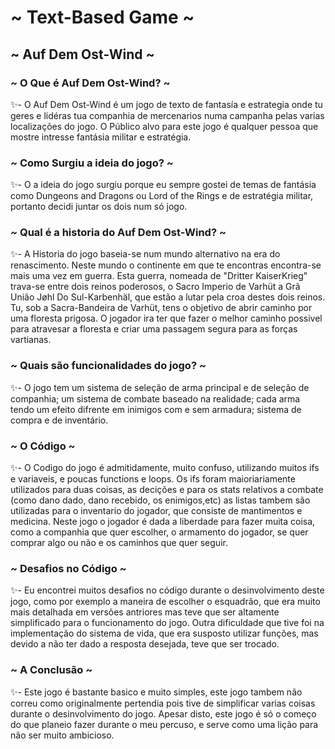 <h1> ~ Text-Based Game ~ </h2>
<h2> ~ Auf Dem Ost-Wind ~ </h2>

<h3> ~ O Que é Auf Dem Ost-Wind? ~ </h3>
✨- O Auf Dem Ost-Wind é um jogo de texto de fantasía e estrategia onde tu geres e lidéras tua companhia de mercenarios numa campanha pelas varias localizações do jogo. O Público alvo para este jogo é qualquer pessoa que mostre intresse fantásia militar e estratégia.

<h3> ~ Como Surgiu a ideia do jogo? ~ </h3>
✨- O a ideia do jogo surgiu porque eu sempre gostei de temas de fantásia como Dungeons and Dragons ou Lord of the Rings e de estratégia militar, portanto decidi juntar os dois num só jogo.

<h3> ~ Qual é a historia do Auf Dem Ost-Wind? ~ </h3>
✨- A Historia do jogo baseia-se num mundo alternativo na era do renascimento. Neste mundo o continente em que te encontras encontra-se mais uma vez em guerra. Esta guerra, nomeada de "Dritter KaiserKrieg" trava-se entre dois reinos poderosos, o Sacro Imperio de Varhüt a Grã União Jøhl Do Sul-Karbenhäl, que estão a lutar pela croa destes dois reinos. Tu, sob a Sacra-Bandeira de Varhüt, tens o objetivo de abrir caminho por uma floresta prigosa. O jogador ira ter que fazer o melhor caminho possivel para atravesar a floresta e criar uma passagem segura para as forças vartianas.

<h3> ~ Quais são funcionalidades do jogo? ~ </h3>
✨- O jogo tem um sistema de seleção de arma principal e de seleção de companhia; um sistema de combate baseado na realidade; cada arma tendo um efeito difrente em inimigos com e sem armadura; sistema de compra e de inventário.

<h3> ~ O Código ~ </h3>
✨- O Codigo do jogo é admitidamente, muito confuso, utilizando muitos ifs e variaveis, e poucas functions e loops. Os ifs foram maioriariamente utilizados para duas coisas, as decições e para os stats relativos a combate (como dano dado, dano recebido, os enimigos,etc) as listas tambem são utilizadas para o inventario do jogador, que consiste de mantimentos e medicina. Neste jogo o jogador é dada a liberdade para fazer muita coisa, como a companhia que quer escolher, o armamento do jogador, se quer comprar algo ou não e os caminhos que quer seguir.

<h3> ~ Desafios no Código ~ </h3>
✨- Eu encontrei muitos desafios no código durante o desinvolvimento deste jogo, como por exemplo a maneira de escolher o esquadrão, que era muito mais detalhada em versões antriores mas teve que ser altamente simplificado para o funcionamento do jogo. Outra dificuldade que tive foi na implementação do sistema de vida, que era susposto utilizar funções, mas devido a não ter dado a resposta desejada, teve que ser trocado.


<h3> ~ A Conclusão ~ </h3>
✨- Este jogo é bastante basico e muito simples, este jogo tambem não correu como originalmente pertendia pois tive de simplificar varias coisas durante o desinvolvimento do jogo.
Apesar disto, este jogo é só o começo do que planeio fazer durante o meu percuso, e serve como uma lição para não ser muito ambicioso.


